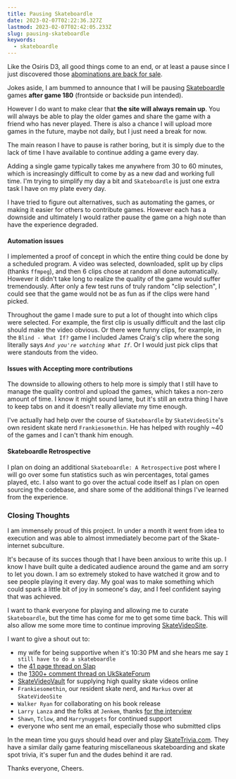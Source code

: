 ```yaml
---
title: Pausing Skateboardle
date: 2023-02-07T02:22:36.327Z
lastmod: 2023-02-07T02:42:05.233Z
slug: pausing-skateboardle
keywords:
  - skateboardle
---
```

Like the Osiris D3, all good things come to an end, or at least a pause since I just discovered those [abominations are back for sale](https://osirisshoes.com/products/d3-2001-black-black-black).

Jokes aside, I am bummed to announce that I will be pausing [Skateboardle](https://skateboardle.com) games **after game 180** (frontside or backside pun intended).

However I do want to make clear that **the site will always remain up**. You will always be able to play the older games and share the game with a friend who has never played. There is also a chance I will upload more games in the future, maybe not daily, but I just need a break for now.

The main reason I have to pause is rather boring, but it is simply due to the lack of time I have available to continue adding a game every day.

Adding a single game typically takes me anywhere from 30 to 60 minutes, which is increasingly difficult to come by as a new dad and working full time. I'm trying to simplify my day a bit and `Skateboardle` is just one extra task I have on my plate every day.

I have tried to figure out alternatives, such as automating the games, or making it easier for others to contribute games. However each has a downside and ultimately I would rather pause the game on a high note than have the experience degraded.

#### Automation issues

I implemented a proof of concept in which the entire thing could be done by a scheduled program. A video was selected, downloaded, split up by clips (thanks `ffmpeg`), and then 6 clips chose at random all done automatically. However it didn't take long to realize the quality of the game would suffer tremendously. After only a few test runs of truly random "clip selection", I could see that the game would not be as fun as if the clips were hand picked.

Throughout the game I made sure to put a lot of thought into which clips were selected. For example, the first clip is usually difficult and the last clip should make the video obvious. Or there were funny clips, for example, in the `Blind - What If?` game I included James Craig's clip where the song literally says *`And you're watching What If`*. Or I would just pick clips that were standouts from the video.

#### Issues with Accepting more contributions

The downside to allowing others to help more is simply that I still have to manage the quality control and upload the games, which takes a non-zero amount of time. I know it might sound lame, but it's still an extra thing I have to keep tabs on and it doesn't really alleviate my time enough.

I've actually had help over the course of `Skateboardle` by `SkateVideoSite`'s own resident skate nerd `Frankiesomethin`. He has helped with roughly ~40 of the games and I can't thank him enough.

#### Skateboardle Retrospective

I plan on doing an additional `Skateboardle: A Retrospective` post where I will go over some fun statistics such as win percentages, total games played, etc. I also want to go over the actual code itself as I plan on open sourcing the codebase, and share some of the additional things I've learned from the experience.

### Closing Thoughts

I am immensely proud of this project. In under a month it went from idea to execution and was able to almost immediately become part of the Skate-internet subculture.

It's because of its succes though that I have been anxious to write this up. I know I have built quite a dedicated audience around the game and am sorry to let you down. I am so extremely stoked to have watched it grow and to see people playing it every day. My goal was to make something which could spark a little bit of joy in someone's day, and I feel confident saying that was achieved.

I want to thank everyone for playing and allowing me to curate `Skateboardle`, but the time has come for me to get some time back. This will also allow me some more time to continue improving [SkateVideoSite](https://skatevideosite.com).

I want to give a shout out to:

- my wife for being supportive when it's 10:30 PM and she hears me say `I still have to do a skateboardle`
- the [41 page thread on Slap](https://www.slapmagazine.com/index.php?topic=123242.1200)
- the [1300+ comment thread on UkSkateForum](https://ukskateforum.co.uk/t/skateboardle-video-quiz-contains-spoilers/3082/1357)
- [SkateVideoVault](https://www.youtube.com/@SkateVideoVault) for supplying high quality skate videos online
- `Frankiesomethin`, our resident skate nerd, and `Markus` over at `SkateVideoSite`
- `Walker Ryan` for collaborating on his book release
- `Larry Lanza` and the folks at `Jenkem`, thanks [for the interview](https://www.jenkemmag.com/home/2022/09/22/a-quick-chat-with-the-creator-of-skateboardle-a-skate-trivia-game/)
- `Shawn`, `Tclow`, and `Harrynuggets` for continued support
- everyone who sent me an email, especially those who submitted clips

In the mean time you guys should head over and play [SkateTrivia.com](https://skatetrivia.com). They have a similar daily game featuring miscellaneous skateboarding and skate spot trivia, it's super fun and the dudes behind it are rad.

Thanks everyone, Cheers.
